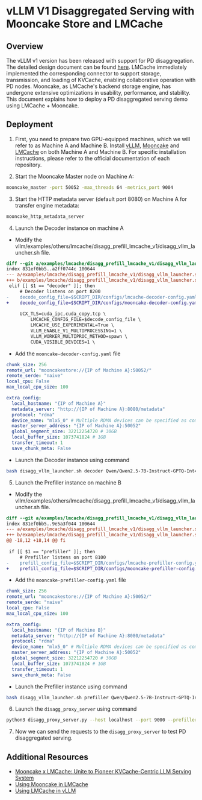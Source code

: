 # vLLM V1 Disaggregated Serving with Mooncake Store and LMCache

## Overview

The vLLM v1 version has been released with support for PD disaggregation. The detailed design document can be found [here](https://docs.google.com/document/d/1uPGdbEXksKXeN4Q9nUm9hzotqEjQhYmnpAhidLuAsjk). LMCache immediately implemented the corresponding connector to support storage, transmission, and loading of KVCache, enabling collaborative operation with PD nodes. Mooncake, as LMCache's backend storage engine, has undergone extensive optimizations in usability, performance, and stability. This document explains how to deploy a PD disaggregated serving demo using LMCache + Mooncake.

## Deployment

1. First, you need to prepare two GPU-equipped machines, which we will refer to as Machine A and Machine B. Install [vLLM](https://docs.vllm.ai/en/latest/getting_started/quickstart.html), [Mooncake](https://kvcache-ai.github.io/Mooncake/getting_started/build.html) and [LMCache](https://docs.lmcache.ai/getting_started/installation.html) on both Machine A and Machine B. For specific installation instructions, please refer to the official documentation of each repository.

2. Start the Mooncake Master node on Machine A:
```bash
mooncake_master -port 50052 -max_threads 64 -metrics_port 9004
```

3. Start the HTTP metadata server (default port 8080) on Machine A for transfer engine metadata:
```bash
mooncake_http_metadata_server
```

4. Launch the Decoder instance on machine A
- Modify the vllm/examples/others/lmcache/disagg_prefill_lmcache_v1/disagg_vllm_launcher.sh file.
```diff
diff --git a/examples/lmcache/disagg_prefill_lmcache_v1/disagg_vllm_launcher.sh b/examples/lmcache/disagg_prefill_lmcache_v1/disagg_vllm_launcher.sh
index 831ef0bb5..a2ff0744c 100644
--- a/examples/lmcache/disagg_prefill_lmcache_v1/disagg_vllm_launcher.sh
+++ b/examples/lmcache/disagg_prefill_lmcache_v1/disagg_vllm_launcher.sh
 elif [[ $1 == "decoder" ]]; then
     # Decoder listens on port 8200
-    decode_config_file=$SCRIPT_DIR/configs/lmcache-decoder-config.yaml
+    decode_config_file=$SCRIPT_DIR/configs/mooncake-decoder-config.yaml
 
     UCX_TLS=cuda_ipc,cuda_copy,tcp \
         LMCACHE_CONFIG_FILE=$decode_config_file \
         LMCACHE_USE_EXPERIMENTAL=True \
         VLLM_ENABLE_V1_MULTIPROCESSING=1 \
         VLLM_WORKER_MULTIPROC_METHOD=spawn \
         CUDA_VISIBLE_DEVICES=1 \
```
- Add the `mooncake-decoder-config.yaml` file
```yaml
chunk_size: 256
remote_url: "mooncakestore://{IP of Machine A}:50052/"
remote_serde: "naive"
local_cpu: False
max_local_cpu_size: 100

extra_config:
  local_hostname: "{IP of Machine A}"
  metadata_server: "http://{IP of Machine A}:8080/metadata"
  protocol: "rdma"
  device_name: "mlx5_0" # Multiple RDMA devices can be specified as comma-separated list
  master_server_address: "{IP of Machine A}:50052"
  global_segment_size: 32212254720 # 30GB
  local_buffer_size: 1073741824 # 1GB
  transfer_timeout: 1
  save_chunk_meta: False
```

- Launch the Decoder instance using command 
```bash
bash disagg_vllm_launcher.sh decoder Qwen/Qwen2.5-7B-Instruct-GPTQ-Int4
```

5. Launch the Prefiller instance on machine B
- Modify the vllm/examples/others/lmcache/disagg_prefill_lmcache_v1/disagg_vllm_launcher.sh file.
```diff
diff --git a/examples/lmcache/disagg_prefill_lmcache_v1/disagg_vllm_launcher.sh b/examples/lmcache/disagg_prefill_lmcache_v1/disagg_vllm_launcher.sh
index 831ef0bb5..9e5a3f044 100644
--- a/examples/lmcache/disagg_prefill_lmcache_v1/disagg_vllm_launcher.sh
+++ b/examples/lmcache/disagg_prefill_lmcache_v1/disagg_vllm_launcher.sh
@@ -18,12 +18,14 @@ fi
 
 if [[ $1 == "prefiller" ]]; then
     # Prefiller listens on port 8100
-    prefill_config_file=$SCRIPT_DIR/configs/lmcache-prefiller-config.yaml
+    prefill_config_file=$SCRIPT_DIR/configs/mooncake-prefiller-config.yaml
```

- Add the `mooncake-prefiller-config.yaml` file
```yaml
chunk_size: 256
remote_url: "mooncakestore://{IP of Machine A}:50052/"
remote_serde: "naive"
local_cpu: False
max_local_cpu_size: 100

extra_config:
  local_hostname: "{IP of Machine B}"
  metadata_server: "http://{IP of Machine A}:8080/metadata"
  protocol: "rdma"
  device_name: "mlx5_0" # Multiple RDMA devices can be specified as comma-separated list
  master_server_address: "{IP of Machine A}:50052"
  global_segment_size: 32212254720 # 30GB
  local_buffer_size: 1073741824 # 1GB
  transfer_timeout: 1
  save_chunk_meta: False
```

- Launch the Prefiller instance using command 
```bash
bash disagg_vllm_launcher.sh prefiller Qwen/Qwen2.5-7B-Instruct-GPTQ-Int4
```

6. Launch the `disagg_proxy_server` using command

```bash
python3 disagg_proxy_server.py --host localhost --port 9000 --prefiller-host IP_of_Machine_B --prefiller-port 8100 --decoder-host IP_of_Machine_A --decoder-port 8200 
```

7. Now we can send the requests to the `disagg_proxy_server` to test PD disaggregated serving.

## Additional Resources

* [Mooncake x LMCache: Unite to Pioneer KVCache-Centric LLM Serving System](../../../getting_started/examples/lmcache-integration.md)
* [Using Mooncake in LMCache](https://docs.lmcache.ai/kv_cache/storage_backends/mooncake.html)
* [Using LMCache in vLLM](https://github.com/vllm-project/vllm/tree/main/examples/others/lmcache)